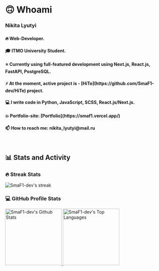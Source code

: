 <h1>🙃 Whoami</h1>
<h3> Nikita Lyutyi <h3>
<h4>🔥 Web-Developer.</h4>
<h4>🎓 ITMO University Student.</h4>
<h4>⭐ Currently using full-featured development using Next.js, React.js, FastAPI, PostgreSQL.</h4>
<h4>⚡ At the moment, active project is - [HiTe](https://github.com/SmaF1-dev/HiTe) project.</h4>
<h4>💻 I write code in Python, JavaScript, SCSS, React.js/Next.js.</h4>
<h4>💥 Portfolio-site: [Portfolio](https://smaf1.vercel.app/)</h4>
<h4>📫 How to reach me: nikita_lyutyi@mail.ru</h4>
  <br>
  <h2>📊 Stats and Activity</h2>
  <h3>🔥 Streak Stats</h3>
    <p>
        <img alt="SmaF1-dev's streak" src="https://github-readme-streak-stats-eight.vercel.app/?user=SmaF1-dev&theme=monokai-metallian&hide_border=true&short_numbers=true"/>
    </p>

  <h3>💻 GitHub Profile Stats</h3>
    <a href="https://github.com/smaf1-dev">
      <img alt="SmaF1-dev's Github Stats" src="https://denvercoder1-github-readme-stats.vercel.app/api/?username=SmaF1-dev&show_icons=true&include_all_commits=true&count_private=true&theme=react&hide_border=true&bg_color=1F222E&title_color=F85D7F&icon_color=F8D866" height="180px"/>
    </a>
    <a href="https://github.com/smaf1-dev">
      <img alt="SmaF1-dev's Top Languages" src="https://denvercoder1-github-readme-stats.vercel.app/api/top-langs/?username=SmaF1-dev&langs_count=8&layout=compact&theme=react&hide_border=true&bg_color=1F222E&title_color=F85D7F&icon_color=F8D866&hide=Jupyter%20Notebook,Roff" height="180px"/>
    </a>
